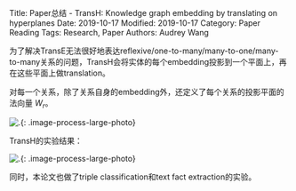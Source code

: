 Title: Paper总结 - TransH: Knowledge graph embedding by translating on hyperplanes
Date: 2019-10-17
Modified: 2019-10-17
Category: Paper Reading
Tags: Research, Paper
Authors: Audrey Wang

为了解决TransE无法很好地表达reflexive/one-to-many/many-to-one/many-to-many关系的问题，TransH会将实体的每个embedding投影到一个平面上，再在这些平面上做translation。

对每一个关系，除了关系自身的embedding外，还定义了每个关系的投影平面的法向量 $W_r$。

![.]({static}/pictures/7.jpg){: .image-process-large-photo}

TransH的实验结果：

![.]({static}/pictures/8.jpg){: .image-process-large-photo}

同时，本论文也做了triple classification和text fact extraction的实验。